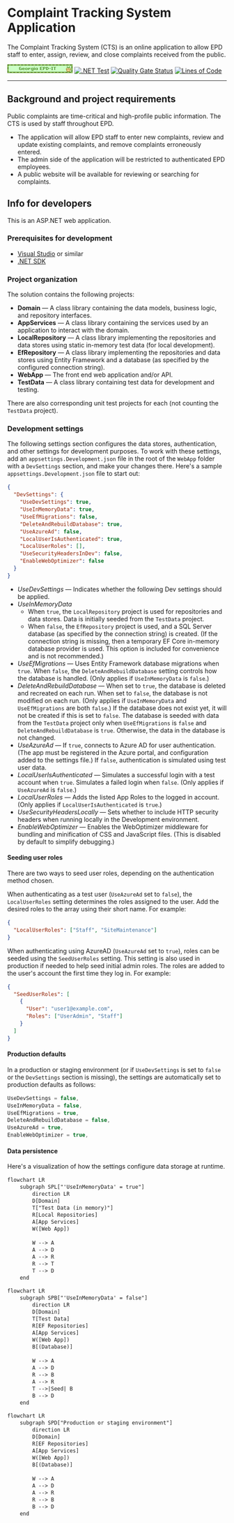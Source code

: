 # Complaint Tracking System Application

The Complaint Tracking System (CTS) is an online application to allow EPD staff to enter, assign, review, and close complaints received from the public.


[![Georgia EPD-IT](https://raw.githubusercontent.com/gaepdit/gaepd-brand/main/blinkies/blinkies.cafe-gaepdit.gif)](https://github.com/gaepdit)
[![.NET Test](https://github.com/gaepdit/complaint-tracking/actions/workflows/dotnet-test.yml/badge.svg)](https://github.com/gaepdit/complaint-tracking/actions/workflows/dotnet-test.yml)
[![Quality Gate Status](https://sonarcloud.io/api/project_badges/measure?project=gaepdit.complaint-tracking&metric=alert_status)](https://sonarcloud.io/summary/new_code?id=gaepdit.complaint-tracking)
[![Lines of Code](https://sonarcloud.io/api/project_badges/measure?project=gaepdit.complaint-tracking&metric=ncloc)](https://sonarcloud.io/summary/new_code?id=gaepdit.complaint-tracking)

---

## Background and project requirements

Public complaints are time-critical and high-profile public information. The CTS is used by staff throughout EPD.

* The application will allow EPD staff to enter new complaints, review and update existing complaints, and remove complaints erroneously entered.
* The admin side of the application will be restricted to authenticated EPD employees.
* A public website will be available for reviewing or searching for complaints.

## Info for developers

This is an ASP.NET web application.

### Prerequisites for development

+ [Visual Studio](https://www.visualstudio.com/vs/) or similar
+ [.NET SDK](https://dotnet.microsoft.com/download)

### Project organization

The solution contains the following projects:

* **Domain** — A class library containing the data models, business logic, and repository interfaces.
* **AppServices** — A class library containing the services used by an application to interact with the domain.
* **LocalRepository** — A class library implementing the repositories and data stores using static in-memory test data (for local development).
* **EfRepository** — A class library implementing the repositories and data stores using Entity Framework and a database (as specified by the configured connection string).
* **WebApp** — The front end web application and/or API.
* **TestData** — A class library containing test data for development and testing.

There are also corresponding unit test projects for each (not counting the `TestData` project).

### Development settings

The following settings section configures the data stores, authentication, and other settings for development purposes. To work with these settings, add an `appsettings.Development.json` file in the root of the `WebApp` folder with a `DevSettings` section, and make your changes there. Here's a sample `appsettings.Development.json` file to start out:

```json
{
  "DevSettings": {
    "UseDevSettings": true,
    "UseInMemoryData": true,
    "UseEfMigrations": false,
    "DeleteAndRebuildDatabase": true,
    "UseAzureAd": false,
    "LocalUserIsAuthenticated": true,
    "LocalUserRoles": [],
    "UseSecurityHeadersInDev": false,
    "EnableWebOptimizer": false
  }
}
```

- *UseDevSettings* — Indicates whether the following Dev settings should be applied.
- *UseInMemoryData*
  - When `true`, the `LocalRepository` project is used for repositories and data stores. Data is initially seeded from the `TestData` project.
  - When `false`, the `EfRepository` project is used, and a SQL Server database (as specified by the connection string) is created. (If the connection string is missing, then a temporary EF Core in-memory database provider is used. This option is included for convenience and is not recommended.)
- *UseEfMigrations* — Uses Entity Framework database migrations when `true`. When `false`, the `DeleteAndRebuildDatabase` setting controls how the database is handled. (Only applies if `UseInMemoryData` is `false`.)
- *DeleteAndRebuildDatabase* — When set to `true`, the database is deleted and recreated on each run. When set to `false`, the database is not modified on each run. (Only applies if `UseInMemoryData` and `UseEfMigrations` are both `false`.) If the database does not exist yet, it will not be created if this is set to `false`. The database is seeded with data from the `TestData` project only when `UseEfMigrations` is `false` and `DeleteAndRebuildDatabase` is `true`. Otherwise, the data in the database is not changed.
- *UseAzureAd* — If `true`, connects to Azure AD for user authentication. (The app must be registered in the Azure portal, and configuration added to the settings file.) If `false`, authentication is simulated using test user data.
- *LocalUserIsAuthenticated* — Simulates a successful login with a test account when `true`. Simulates a failed login when `false`. (Only applies if `UseAzureAd` is `false`.)
- *LocalUserRoles* — Adds the listed App Roles to the logged in account. (Only applies if `LocalUserIsAuthenticated` is `true`.)
- *UseSecurityHeadersLocally* — Sets whether to include HTTP security headers when running locally in the Development environment.
- *EnableWebOptimizer* — Enables the WebOptimizer middleware for bundling and minification of CSS and JavaScript files. (This is disabled by default to simplify debugging.)

#### Seeding user roles

There are two ways to seed user roles, depending on the authentication method chosen.

When authenticating as a test user (`UseAzureAd` set to `false`), the `LocalUserRoles` setting determines the roles assigned to the user. Add the desired roles to the array using their short name. For example:

```json
{
  "LocalUserRoles": ["Staff", "SiteMaintenance"]
}
```

When authenticating using AzureAD (`UseAzureAd` set to `true`), roles can be seeded using the `SeedUserRoles` setting. This setting is also used in production if needed to help seed initial admin roles. The roles are added to the user's account the first time they log in. For example:

```json
{
  "SeedUserRoles": [
    {
      "User": "user1@example.com",
      "Roles": ["UserAdmin", "Staff"]
    }
  ]
}
```

#### Production defaults

In a production or staging environment (or if `UseDevSettings` is set to `false` or the `DevSettings` section is missing), the settings are automatically set to production defaults as follows:

```csharp
UseDevSettings = false,
UseInMemoryData = false,
UseEfMigrations = true,
DeleteAndRebuildDatabase = false,
UseAzureAd = true,
EnableWebOptimizer = true,
```

#### Data persistence

Here's a visualization of how the settings configure data storage at runtime.

```mermaid
flowchart LR
    subgraph SPL["'UseInMemoryData' = true"]
        direction LR
        D[Domain]
        T["Test Data (in memory)"]
        R[Local Repositories]
        A[App Services]
        W([Web App])

        W --> A
        A --> D
        A --> R
        R --> T
        T --> D
    end
```

```mermaid
flowchart LR
    subgraph SPB["'UseInMemoryData' = false"]
        direction LR
        D[Domain]
        T[Test Data]
        R[EF Repositories]
        A[App Services]
        W([Web App])
        B[(Database)]

        W --> A
        A --> D
        R --> B
        A --> R
        T -->|Seed| B
        B --> D
    end
```

```mermaid
flowchart LR
    subgraph SPD["Production or staging environment"]
        direction LR
        D[Domain]
        R[EF Repositories]
        A[App Services]
        W([Web App])
        B[(Database)]

        W --> A
        A --> D
        A --> R
        R --> B
        B --> D
    end
```
